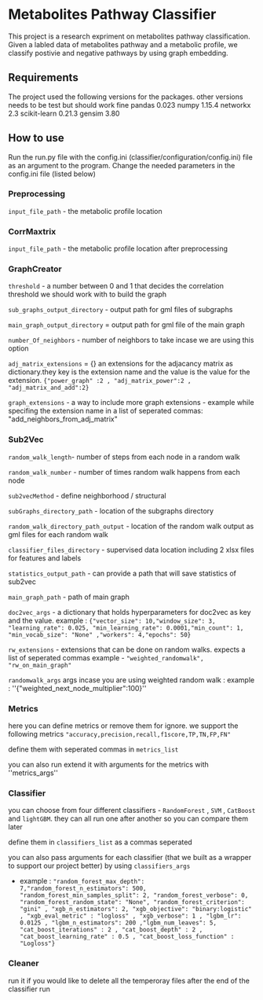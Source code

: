 Metabolites Pathway Classifier
=========================================

This project is a research expriment on metabolites pathway classification.
Given a labled data of metabolites pathway and a metabolic profile, we classify postivie and negative pathways by using graph embedding.



## Requirements
The project used the following versions for the packages. other versions needs to be test but should work fine
pandas 0.023
numpy  1.15.4 
networkx 2.3 
scikit-learn 0.21.3
gensim 3.80

## How to use

Run the run.py file with the config.ini (classifier/configuration/config.ini) file as an argument to the program.
Change the needed parameters in the config.ini file (listed below)

### Preprocessing
``input_file_path`` - the metabolic profile location

### CorrMaxtrix
``input_file_path`` - the metabolic profile location  after preprocessing 

### GraphCreator
``threshold`` - a number between 0 and 1 that decides the correlation threshold we should work with to build the graph 

``sub_graphs_output_directory`` - output path for gml files of subgraphs

``main_graph_output_directory`` = output path for gml file of the main graph

``number_Of_neighbors`` - number of neighbors to take incase we are using this option

``adj_matrix_extensions`` = {} an extensions for the adjacancy matrix as dictionary.they key is the extension name and the value is the value for the extension. ``{"power_graph" :2 , "adj_matrix_power":2 , "adj_matrix_and_add":2}``

``graph_extensions`` - a way to include more graph extensions - example while specifing the extension name in a list of seperated commas: "add_neighbors_from_adj_matrix"




### Sub2Vec
``random_walk_length``- number of steps from each node in a random walk

``random_walk_number`` - number of times random walk happens from each node

``sub2vecMethod`` - define neighborhood / structural

``subGraphs_directory_path`` - location of the subgraphs directory

``random_walk_directory_path_output`` - location of the random walk output as gml files for each random walk

``classifier_files_directory`` - supervised data location including 2 xlsx files for features and labels

``statistics_output_path`` - can provide a path that will save statistics of sub2vec

``main_graph_path`` - path of main graph

``doc2vec_args`` - a dictionary that holds hyperparameters for doc2vec as key and the value. example : ``{"vector_size": 10,"window_size": 3, "learning_rate": 0.025, "min_learning_rate": 0.0001,"min_count": 1, "min_vocab_size": "None" ,"workers": 4,"epochs": 50}``

``rw_extensions`` - extensions that can be done on random walks. expects a list of seperated commas example - ``"weighted_randomwalk", "rw_on_main_graph"``

``randomwalk_args`` args incase you are using weighted random walk : example  : ''{"weighted_next_node_multiplier":100}''

### Metrics
here you can define metrics or remove them for ignore. we support the following metrics ``"accuracy,precision,recall,f1score,TP,TN,FP,FN"``

define them with seperated commas in ``metrics_list``

you can also run extend it with arguments for the metrics with ''metrics_args''

### Classifier
you can choose from four different classifiers - ``RandomForest`` , ``SVM`` , ``CatBoost`` and ``lightGBM``. they can all run one after another so you can compare them later

define them in ``classifiers_list`` as a commas seperated

you can also pass arguments for each classifier (that we built as a wrapper to support our project better) by using ``classifiers_args``

* example : ``"random_forest_max_depth": 7,"random_forest_n_estimators": 500,
                 "random_forest_min_samples_split": 2, "random_forest_verbose": 0, "random_forest_random_state": "None",
                 "random_forest_criterion": "gini" , "xgb_n_estimators": 2, "xgb_objective": "binary:logistic" ,
                 "xgb_eval_metric" : "logloss" , "xgb_verbose": 1 , "lgbm_lr": 0.0125 , "lgbm_n_estimators": 200 ,"lgbm_num_leaves": 5,
                 "cat_boost_iterations" : 2 , "cat_boost_depth" : 2 , "cat_boost_learning_rate" : 0.5 , "cat_boost_loss_function" : "Logloss"}``


### Cleaner
run it if you would like to delete all the temperoray files after the end of the classifier run



